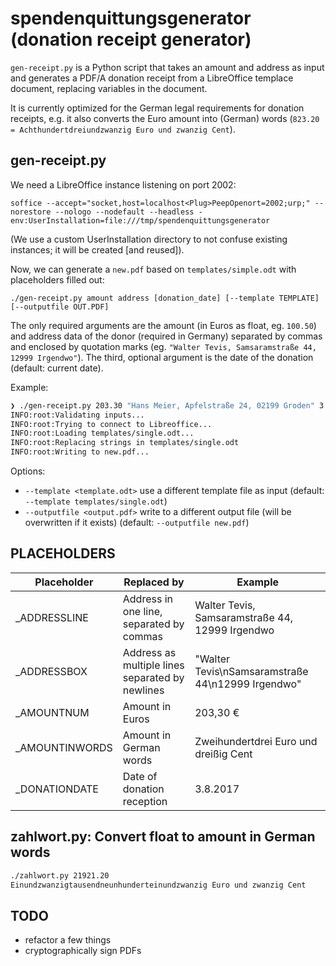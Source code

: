 # spendenquittungsgenerator (donation receipt generator)

`gen-receipt.py` is a Python script that takes an amount and address as input and generates a PDF/A donation receipt from a LibreOffice templace document, replacing variables in the document.

It is currently optimized for the German legal requirements for donation receipts, e.g. it also converts the Euro amount into (German) words (`823.20 = Achthundertdreiundzwanzig Euro und zwanzig Cent`).

## gen-receipt.py

We need a LibreOffice instance listening on port 2002:

    soffice --accept="socket,host=localhost<Plug>PeepOpenort=2002;urp;" --norestore --nologo --nodefault --headless -env:UserInstallation=file:///tmp/spendenquittungsgenerator

(We use a custom UserInstallation directory to not confuse existing instances; it will be created [and reused]).

Now, we can generate a `new.pdf` based on `templates/simple.odt` with placeholders filled out:

    ./gen-receipt.py amount address [donation_date] [--template TEMPLATE] [--outputfile OUT.PDF]

The only required arguments are the amount (in Euros as float, eg. `100.50`) and address data of the donor (required in Germany) separated by commas and enclosed by quotation marks (eg. `"Walter Tevis, Samsaramstraße 44, 12999 Irgendwo"`). The third, optional argument is the date of the donation (default: current date).

Example:

```bash
❯ ./gen-receipt.py 203.30 "Hans Meier, Apfelstraße 24, 02199 Groden" 3.8.2017          
INFO:root:Validating inputs...
INFO:root:Trying to connect to Libreoffice...
INFO:root:Loading templates/single.odt...
INFO:root:Replacing strings in templates/single.odt
INFO:root:Writing to new.pdf...
```

Options:

* ``--template <template.odt>`` use a different template file as input (default: ``--template templates/single.odt``)
* ``--outputfile <output.pdf>`` write to a different output file (will be overwritten if it exists) (default: ``--outputfile new.pdf``)

## PLACEHOLDERS

Placeholder | Replaced by | Example
--- | --- | ---
_ADDRESSLINE | Address in one line, separated by commas | Walter Tevis, Samsaramstraße 44, 12999 Irgendwo
_ADDRESSBOX | Address as multiple lines separated by newlines | "Walter Tevis\nSamsaramstraße 44\n12999 Irgendwo"
_AMOUNTNUM | Amount in Euros | 203,30 €
_AMOUNTINWORDS | Amount in German words | Zweihundertdrei Euro und dreißig Cent
_DONATIONDATE | Date of donation reception | 3.8.2017

## zahlwort.py: Convert float to amount in German words

```bash
./zahlwort.py 21921.20                                                         
Einundzwanzigtausendneunhunderteinundzwanzig Euro und zwanzig Cent
```

## TODO

* refactor a few things
* cryptographically sign PDFs
